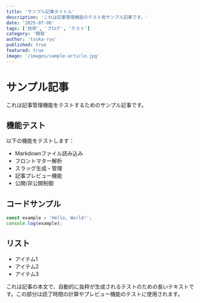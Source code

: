 ```yaml
---
title: 'サンプル記事タイトル'
description: 'これは記事管理機能のテスト用サンプル記事です。'
date: '2025-07-06'
tags: ['技術', 'ブログ', 'テスト']
category: '開発'
author: 'tsuka-ryu'
published: true
featured: true
image: '/images/sample-article.jpg'
---
```


# サンプル記事

これは記事管理機能をテストするためのサンプル記事です。

## 機能テスト

以下の機能をテストします：

- Markdownファイル読み込み
- フロントマター解析
- スラッグ生成・管理
- 記事プレビュー機能
- 公開/非公開制御

## コードサンプル

```typescript
const example = 'Hello, World!';
console.log(example);
```

## リスト

- アイテム1
- アイテム2
- アイテム3

これは記事の本文で、自動的に抜粋が生成されるテストのための長いテキストです。この部分は読了時間の計算やプレビュー機能のテストに使用されます。
